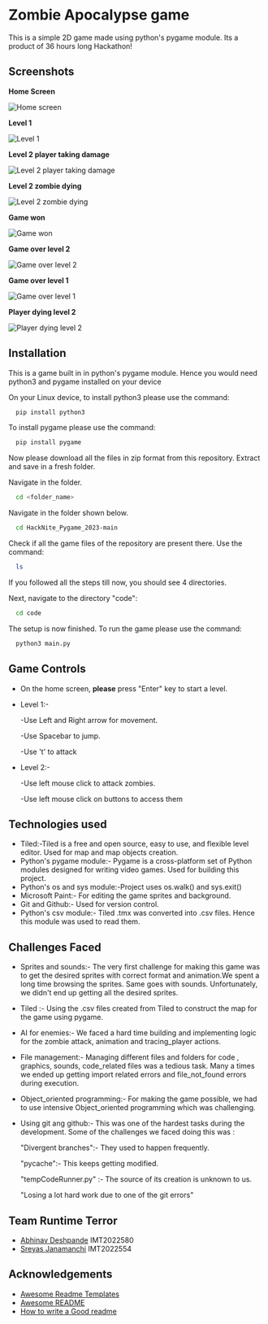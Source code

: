 
# Zombie Apocalypse  game

This is a simple 2D game made using python's pygame module.
Its a product of 36 hours long Hackathon!

## Screenshots

__Home Screen__

![Home screen](https://github.com/Abhi-git-ghpro/HackNite_backup/blob/main/screenshots_for_game/1.png)

__Level 1__

![Level 1](https://github.com/Abhi-git-ghpro/HackNite_backup/blob/main/screenshots_for_game/2.png)

__Level 2 player taking damage__

![Level 2 player taking damage](https://github.com/Abhi-git-ghpro/HackNite_backup/blob/main/screenshots_for_game/3.png)

__Level 2 zombie dying__

![Level 2 zombie dying](https://github.com/Abhi-git-ghpro/HackNite_backup/blob/main/screenshots_for_game/4.png)

__Game won__

![Game won](https://github.com/Abhi-git-ghpro/HackNite_backup/blob/main/screenshots_for_game/5.png)

__Game over level 2__

![Game over level 2](https://github.com/Abhi-git-ghpro/HackNite_backup/blob/main/screenshots_for_game/6.png)

__Game over level 1__

![Game over level 1](https://github.com/Abhi-git-ghpro/HackNite_backup/blob/main/screenshots_for_game/7.png)

__Player dying level 2__

![Player dying level 2](https://github.com/Abhi-git-ghpro/HackNite_backup/blob/main/screenshots_for_game/8.png)



## Installation

This is a game built in in python's pygame module. Hence you would need python3 and pygame installed on your device

On your Linux device,
to install python3 please use the command:
```bash
  pip install python3
```
To install pygame please use the command:
```bash
  pip install pygame
```
Now please download all the files in zip format from this repository. Extract and save in a fresh folder.

Navigate in the folder.
```bash
  cd <folder_name>
```
Navigate in the folder shown below.
```bash
  cd HackNite_Pygame_2023-main
```

Check if all the game files of the repository are present there.
Use the command:
```bash
  ls
```
If you followed all the steps till now, you should see 4 directories.

Next, navigate to the directory "code":
```bash
  cd code
```
The setup is now finished. To run the game please use the command:
```bash
  python3 main.py
```
## Game Controls

- On the home screen, __please__ press "Enter" key to start a level.

- Level 1:- 
  
  -Use Left and Right arrow for movement.

  -Use Spacebar to jump.
  
  -Use 't' to attack

- Level 2:-
  
  -Use left mouse click to attack zombies.

  -Use left mouse click on buttons to access them
## Technologies used

- Tiled:-Tiled is a free and open source, easy to use, and      flexible level editor. Used for map and map objects creation.
- Python's pygame module:- Pygame is a cross-platform set of Python modules designed for writing video games. Used for building this project.
- Python's os and sys module:-Project uses os.walk() and sys.exit()
- Microsoft Paint:- For editing the game sprites and background.
- Git and Github:- Used for version control.
- Python's csv module:- Tiled .tmx was converted into .csv files. Hence this module was used to read them.



## Challenges Faced
- Sprites and sounds:- The very first challenge for making this game was to get the desired sprites with correct format and animation.We spent a long time browsing the sprites. Same goes with sounds. Unfortunately, we didn't end up getting all the desired sprites.
- Tiled :- Using the .csv files created from Tiled to construct the map for the game using pygame.
- AI for enemies:- We faced a hard time building and implementing logic for the zombie attack, animation and tracing_player actions.
- File management:- Managing different files and folders for code , graphics, sounds, code_related files was a tedious task.
Many a times we ended up getting import related errors and file_not_found errors during execution.
- Object_oriented programming:- For making the game possible, we had to use intensive Object_oriented programming which was challenging.
- Using git ang github:- This was one of the hardest tasks during the development. Some of the challenges we faced doing this was :

  "Divergent branches":- They used to happen frequently.

  "pycache":- This keeps getting modified.

  "tempCodeRunner.py" :- The source of its creation is unknown  to us.

  "Losing a lot hard work due to one of the git errors"




## Team __Runtime Terror__

- [Abhinav Deshpande](https://github.com/Abhi-git-ghpro)
  IMT2022580
- [Sreyas Janamanchi](https://github.com/Sreyas-J)
  IMT2022554




## Acknowledgements

 - [Awesome Readme Templates](https://awesomeopensource.com/project/elangosundar/awesome-README-templates)
 - [Awesome README](https://github.com/matiassingers/awesome-readme)
 - [How to write a Good readme](https://bulldogjob.com/news/449-how-to-write-a-good-readme-for-your-github-project)

